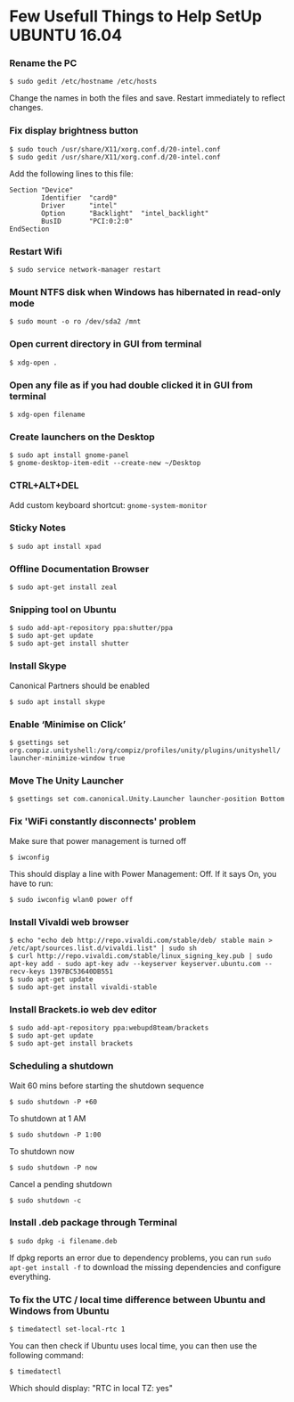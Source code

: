 # Few Usefull Things to Help SetUp UBUNTU 16.04

### Rename the PC
```
$ sudo gedit /etc/hostname /etc/hosts
```
Change the names in both the files and save. Restart immediately to reflect changes.


### Fix display brightness button
```
$ sudo touch /usr/share/X11/xorg.conf.d/20-intel.conf
$ sudo gedit /usr/share/X11/xorg.conf.d/20-intel.conf
```
Add the following lines to this file:
```
Section "Device"
        Identifier  "card0"
        Driver      "intel"
        Option      "Backlight"  "intel_backlight"
        BusID       "PCI:0:2:0"
EndSection
```


### Restart Wifi
```
$ sudo service network-manager restart
```


### Mount NTFS disk when Windows has hibernated in read-only mode
```
$ sudo mount -o ro /dev/sda2 /mnt
```


### Open current directory in GUI from terminal
```
$ xdg-open .
```


### Open any file as if you had double clicked it in GUI from terminal
```
$ xdg-open filename
```


### Create launchers on the Desktop
```
$ sudo apt install gnome-panel
$ gnome-desktop-item-edit --create-new ~/Desktop
```


### CTRL+ALT+DEL
Add custom keyboard shortcut: `gnome-system-monitor`


### Sticky Notes
```
$ sudo apt install xpad
```


### Offline Documentation Browser
```
$ sudo apt-get install zeal
```


### Snipping tool on Ubuntu
```
$ sudo add-apt-repository ppa:shutter/ppa
$ sudo apt-get update
$ sudo apt-get install shutter
```


### Install Skype
Canonical Partners should be enabled
```
$ sudo apt install skype
```


### Enable ‘Minimise on Click’
```
$ gsettings set org.compiz.unityshell:/org/compiz/profiles/unity/plugins/unityshell/ launcher-minimize-window true
```


### Move The Unity Launcher
```
$ gsettings set com.canonical.Unity.Launcher launcher-position Bottom
```


### Fix 'WiFi constantly disconnects' problem
Make sure that power management is turned off
```
$ iwconfig
```
This should display a line with Power Management: Off. If it says On, you have to run:
```
$ sudo iwconfig wlan0 power off
```


### Install Vivaldi web browser
```
$ echo "echo deb http://repo.vivaldi.com/stable/deb/ stable main > /etc/apt/sources.list.d/vivaldi.list" | sudo sh
$ curl http://repo.vivaldi.com/stable/linux_signing_key.pub | sudo apt-key add - sudo apt-key adv --keyserver keyserver.ubuntu.com --recv-keys 1397BC53640DB551
$ sudo apt-get update
$ sudo apt-get install vivaldi-stable
```


### Install Brackets.io web dev editor
```
$ sudo add-apt-repository ppa:webupd8team/brackets
$ sudo apt-get update
$ sudo apt-get install brackets
```


### Scheduling a shutdown
Wait 60 mins before starting the shutdown sequence
```
$ sudo shutdown -P +60
```
To shutdown at 1 AM
```
$ sudo shutdown -P 1:00
```
To shutdown now
```
$ sudo shutdown -P now
```
Cancel a pending shutdown
```
$ sudo shutdown -c
```


### Install .deb package through Terminal
```
$ sudo dpkg -i filename.deb
```
If dpkg reports an error due to dependency problems, you can run `sudo apt-get install -f` to download the missing dependencies and configure everything.


### To fix the UTC / local time difference between Ubuntu and Windows from Ubuntu
```
$ timedatectl set-local-rtc 1
```
You can then check if Ubuntu uses local time, you can then use the following command:
```
$ timedatectl
```
Which should display: "RTC in local TZ: yes"
